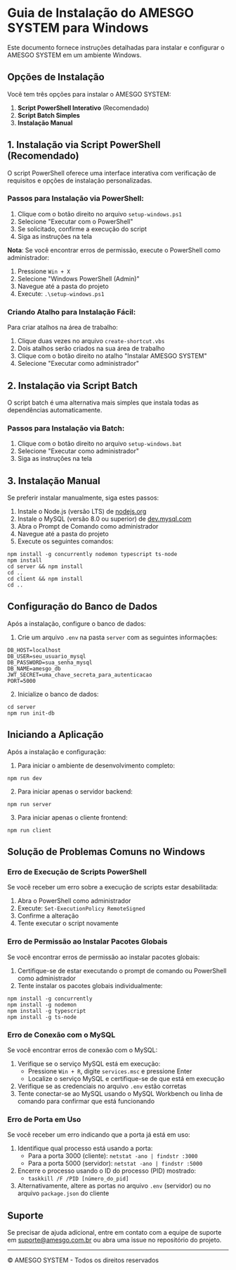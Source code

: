 # Guia de Instalação do AMESGO SYSTEM para Windows

Este documento fornece instruções detalhadas para instalar e configurar o AMESGO SYSTEM em um ambiente Windows.

## Opções de Instalação

Você tem três opções para instalar o AMESGO SYSTEM:

1. **Script PowerShell Interativo** (Recomendado)
2. **Script Batch Simples**
3. **Instalação Manual**

## 1. Instalação via Script PowerShell (Recomendado)

O script PowerShell oferece uma interface interativa com verificação de requisitos e opções de instalação personalizadas.

### Passos para Instalação via PowerShell:

1. Clique com o botão direito no arquivo `setup-windows.ps1`
2. Selecione "Executar com o PowerShell"
3. Se solicitado, confirme a execução do script
4. Siga as instruções na tela

**Nota**: Se você encontrar erros de permissão, execute o PowerShell como administrador:
1. Pressione `Win + X`
2. Selecione "Windows PowerShell (Admin)"
3. Navegue até a pasta do projeto
4. Execute: `.\setup-windows.ps1`

### Criando Atalho para Instalação Fácil:

Para criar atalhos na área de trabalho:
1. Clique duas vezes no arquivo `create-shortcut.vbs`
2. Dois atalhos serão criados na sua área de trabalho
3. Clique com o botão direito no atalho "Instalar AMESGO SYSTEM"
4. Selecione "Executar como administrador"

## 2. Instalação via Script Batch

O script batch é uma alternativa mais simples que instala todas as dependências automaticamente.

### Passos para Instalação via Batch:

1. Clique com o botão direito no arquivo `setup-windows.bat`
2. Selecione "Executar como administrador"
3. Siga as instruções na tela

## 3. Instalação Manual

Se preferir instalar manualmente, siga estes passos:

1. Instale o Node.js (versão LTS) de [nodejs.org](https://nodejs.org/)
2. Instale o MySQL (versão 8.0 ou superior) de [dev.mysql.com](https://dev.mysql.com/downloads/installer/)
3. Abra o Prompt de Comando como administrador
4. Navegue até a pasta do projeto
5. Execute os seguintes comandos:

```
npm install -g concurrently nodemon typescript ts-node
npm install
cd server && npm install
cd ..
cd client && npm install
cd ..
```

## Configuração do Banco de Dados

Após a instalação, configure o banco de dados:

1. Crie um arquivo `.env` na pasta `server` com as seguintes informações:

```
DB_HOST=localhost
DB_USER=seu_usuario_mysql
DB_PASSWORD=sua_senha_mysql
DB_NAME=amesgo_db
JWT_SECRET=uma_chave_secreta_para_autenticacao
PORT=5000
```

2. Inicialize o banco de dados:

```
cd server
npm run init-db
```

## Iniciando a Aplicação

Após a instalação e configuração:

1. Para iniciar o ambiente de desenvolvimento completo:
```
npm run dev
```

2. Para iniciar apenas o servidor backend:
```
npm run server
```

3. Para iniciar apenas o cliente frontend:
```
npm run client
```

## Solução de Problemas Comuns no Windows

### Erro de Execução de Scripts PowerShell

Se você receber um erro sobre a execução de scripts estar desabilitada:

1. Abra o PowerShell como administrador
2. Execute: `Set-ExecutionPolicy RemoteSigned`
3. Confirme a alteração
4. Tente executar o script novamente

### Erro de Permissão ao Instalar Pacotes Globais

Se você encontrar erros de permissão ao instalar pacotes globais:

1. Certifique-se de estar executando o prompt de comando ou PowerShell como administrador
2. Tente instalar os pacotes globais individualmente:
```
npm install -g concurrently
npm install -g nodemon
npm install -g typescript
npm install -g ts-node
```

### Erro de Conexão com o MySQL

Se você encontrar erros de conexão com o MySQL:

1. Verifique se o serviço MySQL está em execução:
   - Pressione `Win + R`, digite `services.msc` e pressione Enter
   - Localize o serviço MySQL e certifique-se de que está em execução
2. Verifique se as credenciais no arquivo `.env` estão corretas
3. Tente conectar-se ao MySQL usando o MySQL Workbench ou linha de comando para confirmar que está funcionando

### Erro de Porta em Uso

Se você receber um erro indicando que a porta já está em uso:

1. Identifique qual processo está usando a porta:
   - Para a porta 3000 (cliente): `netstat -ano | findstr :3000`
   - Para a porta 5000 (servidor): `netstat -ano | findstr :5000`
2. Encerre o processo usando o ID do processo (PID) mostrado:
   - `taskkill /F /PID [número_do_pid]`
3. Alternativamente, altere as portas no arquivo `.env` (servidor) ou no arquivo `package.json` do cliente

## Suporte

Se precisar de ajuda adicional, entre em contato com a equipe de suporte em [suporte@amesgo.com.br](mailto:suporte@amesgo.com.br) ou abra uma issue no repositório do projeto.

---

© AMESGO SYSTEM - Todos os direitos reservados 